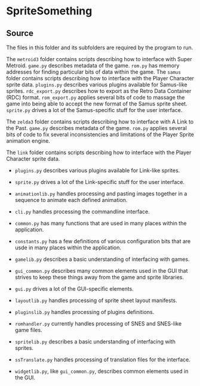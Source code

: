 # SpriteSomething

## Source

The files in this folder and its subfolders are required by the program to run.

The `metroid3` folder contains scripts describing how to interface with Super Metroid. `game.py` describes metadata of the game. `rom.py` has memory addresses for finding particular bits of data within the game.
The `samus` folder contains scripts describing how to interface with the Player Character sprite data.
`plugins.py` describes various plugins available for Samus-like sprites.
`rdc_export.py` describes how to export as the Retro Data Container (RDC) format.
`rom_export.py` applies several bits of code to massage the game into being able to accept the new format of the Samus sprite sheet.
`sprite.py` drives a lot of the Samus-specific stuff for the user interface.

The `zelda3` folder contains scripts describing how to interface with A Link to the Past. `game.py` describes metadata of the game. `rom.py` applies several bits of code to fix several inconsistencies and limitations of the Player Sprite animation engine.

The `link` folder contains scripts describing how to interface with the Player Character sprite data.
* `plugins.py` describes various plugins available for Link-like sprites.
* `sprite.py` drives a lot of the Link-specific stuff for the user interface.

* `animationlib.py` handles processing and pasting images together in a sequence to animate each defined animation.
* `cli.py` handles processing the commandline interface.
* `common.py` has many functions that are used in many places within the application.
* `constants.py` has a few definitions of various configuration bits that are usde in many places within the application.
* `gamelib.py` describes a basic understanding of interfacing with games.
* `gui_common.py` describes many common elements used in the GUI that strives to keep these things away from the game and sprite libraries.
* `gui.py` drives a lot of the GUI-specific elements.
* `layoutlib.py` handles processing of sprite sheet layout manifests.
* `pluginslib.py` handles processing of plugins definitions.
* `romhandler.py` currently handles processing of SNES and SNES-like game files.
* `spritelib.py` describes a basic understanding of interfacing with sprites.
* `ssTranslate.py` handles processing of translation files for the interface.
* `widgetlib.py`, like `gui_common.py`, describes common elements used in the GUI.
